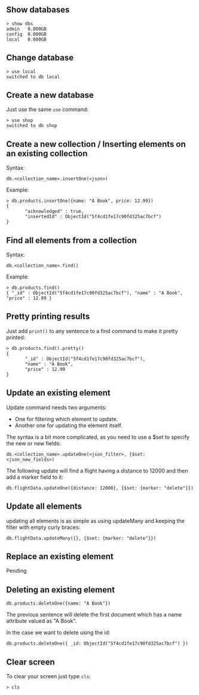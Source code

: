 ## Show databases

```mongodb
> show dbs
admin   0.000GB
config  0.000GB
local   0.000GB
```

## Change database

```mongodb
> use local
switched to db local
```

## Create a new database

Just use the same ``use`` command:

```mongodb
> use shop
switched to db shop
```

## Create a new collection / Inserting elements on an existing collection

Syntax:

```mongodb
db.<collection_name>.insertOne(<json>)
```

Example:

```mongodb
> db.products.insertOne({name: "A Book", price: 12.99})
{
       "acknowledged" : true,
       "insertedId" : ObjectId("5f4cd1fe17c90fd325ac7bcf")
}
```

## Find all elements from a collection

Syntax:

```mongodb
db.<collection_name>.find()
```

Example:

```mongodb
> db.products.find()
{ "_id" : ObjectId("5f4cd1fe17c90fd325ac7bcf"), "name" : "A Book", "price" : 12.99 }
```

## Pretty printing results

Just add ``print()`` to any sentence to a find command to make it pretty printed:

```mongodb
> db.products.find().pretty()
{
       "_id" : ObjectId("5f4cd1fe17c90fd325ac7bcf"),
       "name" : "A Book",
       "price" : 12.99
}
```

## Update an existing element

Update command needs two arguments:

- One for filtering which element to update.
- Another one for updating the element itself.

The syntax is a bit more complicated, as you need to use a $set to specify the new or new fields:

```mongodb
db.<collection_name>.updateOne(<json_filter>, {$set: <json_new_fields>)
```

The following update will find a flight having a distance to 12000 and then add a marker field to it:

```mongodb
db.flightData.updateOne({distance: 12000}, {$set: {marker: "delete"}})
```

## Update all elements

updating all elements is as simple as using updateMany and keeping the filter with empty curly braces:

```mongodb
db.flightData.updateMany({}, {$set: {marker: "delete"}})
```

## Replace an existing element

Pending

## Deleting an existing element

```mongodb
db.products.deleteOne({name: "A Book"})
```

The previous sentence will delete the first document which has a name attribute valued as "A Book".

In the case we want to delete using the id:

```mongodb
db.products.deleteOne({ _id: ObjectId("5f4cd1fe17c90fd325ac7bcf") })
```

## Clear screen

To clear your screen just type ``cls``:

```mongodb
> cls
```
